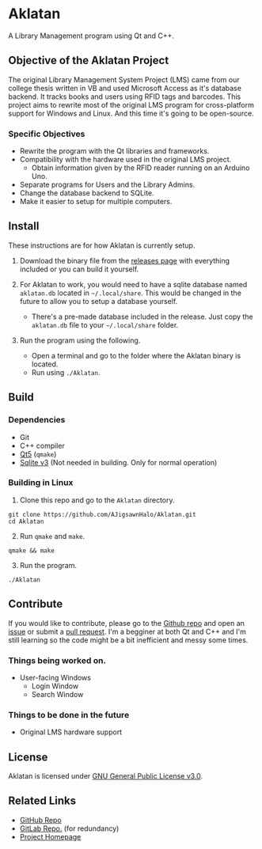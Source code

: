 # Aklatan

A Library Management program using Qt and C++.

## Objective of the Aklatan Project
The original Library Management System Project (LMS) came from our college thesis written in VB and used Microsoft Access as it's database backend.
It tracks books and users using RFID tags and barcodes. This project aims to rewrite most of the original LMS program for cross-platform support for Windows and Linux. And this time it's going to be open-source. 


### Specific Objectives
*   Rewrite the program with the Qt libraries and frameworks.
*   Compatibility with the hardware used in the original LMS project.
    * Obtain information given by the RFID reader running on an Arduino Uno.
*   Separate programs for Users and the Library Admins.
*   Change the database backend to SQLite.
*   Make it easier to setup for multiple computers.

## Install
These instructions are for how Aklatan is currently setup. 
1. Download the binary file from the [releases page](https://github.com/AJigsawnHalo/Aklatan/releases) with everything included or you can build it yourself.

2. For Aklatan to work, you would need to have a sqlite database named `aklatan.db` located in `~/.local/share`. This would be changed in the future to allow you to setup a database yourself.
   *  There's a pre-made database included in the release. Just copy the `aklatan.db` file to your `~/.local/share` folder.

3. Run the program using the following.
   *  Open a terminal and go to the folder where the Aklatan binary is located.
   *  Run using `./Aklatan`.


## Build
### Dependencies
*  Git
*  C++ compiler
*  [Qt5](https://doc.qt.io/qt-5/index.html) (`qmake`)
*  [Sqlite v3](https://www.sqlite.org/index.html) (Not needed in building. Only for normal operation)

### Building in Linux
1. Clone this repo and go to the `Aklatan` directory.
```
git clone https://github.com/AJigsawnHalo/Aklatan.git
cd Aklatan
```
2. Run `qmake` and `make`.
```
qmake && make
```
3. Run the program.
```
./Aklatan
```

## Contribute
If you would like to contribute, please go to the [Github repo](https://github.com/AJigsawnHalo/aklatan) and open an [issue](https://github.com/AJigsawnHalo/Aklatan/issues) or submit a [pull request](https://github.com/AJigsawnHalo/Aklatan/pulls).
I'm a begginer at both Qt and C++ and I'm still learning so the code might be a bit inefficient and messy some times. 

### Things being worked on.
*   User-facing Windows
    * Login Window
    * Search Window

### Things to be done in the future
*   Original LMS hardware support

## License
Aklatan is licensed under [GNU General Public License v3.0](https://www.gnu.org/licenses/gpl.txt).

## Related Links
*	[GitHub Repo](https://github.com/AJigsawnHalo/aklatan "Aklatan GitHub repo")
*	[GitLab Repo.](https://gitlab.com/AJigsawnHalo/aklatan "Aklatan Gitlab repo") (for redundancy)
*  [Project Homepage](https://ajigsawnhalo.github.io/Aklatan)
